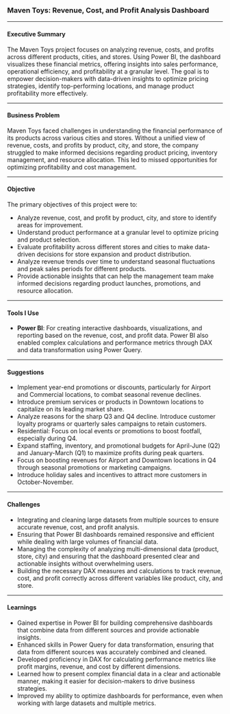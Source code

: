 ### **Maven Toys: Revenue, Cost, and Profit Analysis Dashboard**

---

#### **Executive Summary**
The Maven Toys project focuses on analyzing revenue, costs, and profits across different products, cities, and stores. Using Power BI, the dashboard visualizes these financial metrics, offering insights into sales performance, operational efficiency, and profitability at a granular level. The goal is to empower decision-makers with data-driven insights to optimize pricing strategies, identify top-performing locations, and manage product profitability more effectively.

---

#### **Business Problem**
Maven Toys faced challenges in understanding the financial performance of its products across various cities and stores. Without a unified view of revenue, costs, and profits by product, city, and store, the company struggled to make informed decisions regarding product pricing, inventory management, and resource allocation. This led to missed opportunities for optimizing profitability and cost management.

---

#### **Objective**
The primary objectives of this project were to:
- Analyze revenue, cost, and profit by product, city, and store to identify areas for improvement.
- Understand product performance at a granular level to optimize pricing and product selection.
- Evaluate profitability across different stores and cities to make data-driven decisions for store expansion and product distribution.
- Analyze revenue trends over time to understand seasonal fluctuations and peak sales periods for different products.
- Provide actionable insights that can help the management team make informed decisions regarding product launches, promotions, and resource allocation.

---

#### **Tools I Use**
- **Power BI**: For creating interactive dashboards, visualizations, and reporting based on the revenue, cost, and profit data. Power BI also enabled complex calculations and performance metrics through DAX and data transformation using Power Query.

---

#### **Suggestions**
- Implement year-end promotions or discounts, particularly for Airport and Commercial locations, to combat seasonal revenue declines.
- Introduce premium services or products in Downtown locations to capitalize on its leading market share.
- Analyze reasons for the sharp Q3 and Q4 decline. Introduce customer loyalty programs or quarterly sales campaigns to retain customers.
- Residential: Focus on local events or promotions to boost footfall, especially during Q4.
- Expand staffing, inventory, and promotional budgets for April-June (Q2) and January-March (Q1) to maximize profits during peak quarters.
- Focus on boosting revenues for Airport and Downtown locations in Q4 through seasonal promotions or marketing campaigns.
- Introduce holiday sales and incentives to attract more customers in October-November.

---

#### **Challenges**
- Integrating and cleaning large datasets from multiple sources to ensure accurate revenue, cost, and profit analysis.
- Ensuring that Power BI dashboards remained responsive and efficient while dealing with large volumes of financial data.
- Managing the complexity of analyzing multi-dimensional data (product, store, city) and ensuring that the dashboard presented clear and actionable insights without overwhelming users.
- Building the necessary DAX measures and calculations to track revenue, cost, and profit correctly across different variables like product, city, and store.

---

#### **Learnings**
- Gained expertise in Power BI for building comprehensive dashboards that combine data from different sources and provide actionable insights.
- Enhanced skills in Power Query for data transformation, ensuring that data from different sources was accurately combined and cleaned.
- Developed proficiency in DAX for calculating performance metrics like profit margins, revenue, and cost by different dimensions.
- Learned how to present complex financial data in a clear and actionable manner, making it easier for decision-makers to drive business strategies.
- Improved my ability to optimize dashboards for performance, even when working with large datasets and multiple metrics.
